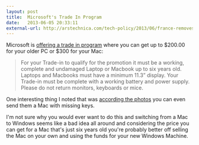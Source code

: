 ```yaml
---
layout: post
title:  Microsoft's Trade In Program
date:   2013-06-05 20:33:11
external-url: http://arstechnica.com/tech-policy/2013/06/france-removes-internet-cut-off-threat-from-its-anti-piracy-law/
---
```

Microsoft is [offering a trade in program](https://easytradeup.com/us/en/pages/tradeup/home) where you can get up to $200.00 for your older PC or $300 for your Mac: 

> For your Trade-in to qualify for the promotion it must be a working, complete and undamaged Laptop or Macbook up to six years old. Laptops and Macbooks must have a minimum 11.3” display. Your Trade-in must be complete with a working battery and power supply. Please do not return monitors, keyboards or mice.

One interesting thing I noted that was [according the photos](https://easytradeup.com/us/en/pages/tradeup/trade-ins) you can even send them a Mac with missing keys. 

I'm not sure why you would ever want to do this and switching from a Mac to Windows seems like a bad idea all around and considering the price you can get for a Mac that's just six years old you're probably better off selling the Mac on your own and using the funds for your new Windows Machine. 
